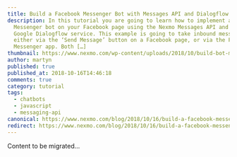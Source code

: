 ```yaml
---
title: Build a Facebook Messenger Bot with Messages API and Dialogflow
description: In this tutorial you are going to learn how to implement a Facebook
  Messenger bot on your Facebook page using the Nexmo Messages API and the
  Google Dialogflow service. This example is going to take inbound messages sent
  either via the ‘Send Message’ button on a Facebook page, or via the Facebook
  Messenger app. Both […]
thumbnail: https://www.nexmo.com/wp-content/uploads/2018/10/build-bot-messages-api.png
author: martyn
published: true
published_at: 2018-10-16T14:46:18
comments: true
category: tutorial
tags:
  - chatbots
  - javascript
  - messaging-api
canonical: https://www.nexmo.com/blog/2018/10/16/build-a-facebook-messenger-bot-with-messages-api-and-dialogflow-dr
redirect: https://www.nexmo.com/blog/2018/10/16/build-a-facebook-messenger-bot-with-messages-api-and-dialogflow-dr
---
```

Content to be migrated...